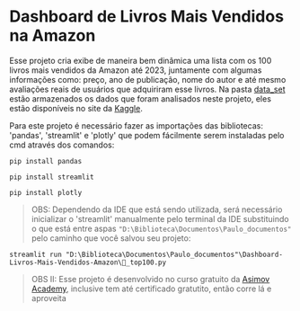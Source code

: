 # Dashboard de Livros Mais Vendidos na Amazon

Esse projeto cria exibe de maneira bem dinâmica uma lista com os 100 livros mais vendidos da Amazon até 2023, juntamente com algumas informações como: preço, ano de publicação, nome do autor e até mesmo avaliações reais de usuários que adquiriram esse livros.
Na pasta [data_set](./data_set/) estão armazenados os dados que foram analisados neste projeto, eles estão disponíveis no site da [Kaggle](https://www.kaggle.com/datasets/anshtanwar/top-200-trending-books-with-reviews).


Para este projeto é necessário fazer as importações das bibliotecas: 'pandas', 'streamlit' e 'plotly' que podem fácilmente serem instaladas pelo cmd através dos comandos:

```terminal
pip install pandas
```

```terminal
pip install streamlit
```

```terminal
pip install plotly
```


>OBS: Dependendo da IDE que está sendo utilizada, será necessário inicializar o 'streamlit' manualmente pelo terminal da IDE substituindo o que está entre aspas `"D:\Biblioteca\Documentos\Paulo_documentos"` pelo caminho que você salvou seu projeto:
```terminal
streamlit run "D:\Biblioteca\Documentos\Paulo_documentos"\Dashboard-Livros-Mais-Vendidos-Amazon\📗_top100.py
```


>OBS II: Esse projeto é desenvolvido no curso gratuito da [Asimov Academy](https://hub.asimov.academy/curso/python-para-iniciantes/), inclusive tem até certificado gratutito, então corre lá e aproveita
